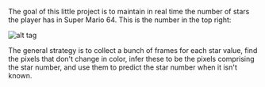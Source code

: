 The goal of this little project is to maintain in real time the number of stars the player has in Super Mario 64. This is the number in the top right:

![alt tag](https://googledrive.com/host/0B_WJBlETj-zLSDE2cjFqUHk3QlU/mario.png)

The general strategy is to collect a bunch of frames for each star value, find the pixels that don't change in color, infer these to be the pixels comprising the star number, and use them to predict the star number when it isn't known.
